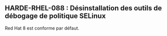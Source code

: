 ## HARDE-RHEL-088 : Désinstallation des outils de débogage de politique SELinux

Red Hat 8 est conforme par défaut.

